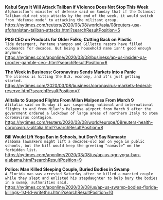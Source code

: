 **Kabul Says It Will Attack Taliban if Violence Does Not Stop This Week**\
`Afghanistan's minister of defense said on Sunday that if the Islamist Taliban did not stop attacks by the end of the week, it would switch from 'defense mode' to attacking the militant group.`\
https://nytimes.com/reuters/2020/03/08/world/asia/08reuters-usa-afghanistan-taliban-attacks.html?searchResultPosition=5

**P&G CEO on Products for Older Folks; Cutting Back on Plastic**\
`Tide detergent, Pantene shampoo and Gillette razors have filled cupboards for decades. But being a household name isn't good enough anymore. `\
https://nytimes.com/aponline/2020/03/08/business/ap-us-insider-qa-procter-gamble-ceo-.html?searchResultPosition=6

**The Week in Business: Coronavirus Sends Markets Into a Panic**\
`The illness is hitting the U.S. economy, and it's just getting started.`\
https://nytimes.com/2020/03/08/business/coronavirus-markets-federal-reserve.html?searchResultPosition=7

**Alitalia to Suspend Flights From Milan Malpensa From March 9**\
`Alitalia said on Sunday it was suspending national and international flights to and from Milan's Malpensa airport from March 9 after the government ordered a lockdown of large areas of northern Italy to stem coronavirus contagion.`\
https://nytimes.com/reuters/2020/03/08/world/europe/08reuters-health-coronavirus-alitalia.html?searchResultPosition=8

**Bill Would Lift Yoga Ban in Schools, but Don't Say Namaste**\
`Alabama lawmakers might lift a decades-old ban on yoga in public schools, but the bill would keep the greeting “namaste” on the forbidden list. `\
https://nytimes.com/aponline/2020/03/08/us/ap-us-xgr-yoga-ban-alabama.html?searchResultPosition=9

**Police: Man Killed Sleeping Couple, Buried Bodies in Swamp**\
`A Florida man was arrested Saturday after he killed a married couple while they slept and enlisted his stepdaughter to help bury the bodies in a swamp, authorities said.`\
https://nytimes.com/aponline/2020/03/08/us/ap-us-swamp-bodies-florida-killings-1st-ld-writethru.html?searchResultPosition=10

